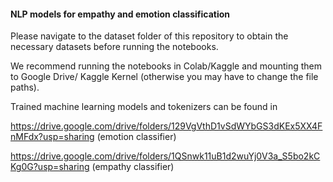 #### NLP models for empathy and emotion classification

Please navigate to the dataset folder of this repository to obtain the necessary datasets before running the notebooks.

We recommend running the notebooks in Colab/Kaggle and mounting them to Google Drive/ Kaggle Kernel (otherwise you may have to change the file paths).

Trained machine learning models and tokenizers can be found in 

https://drive.google.com/drive/folders/129VgVthD1vSdWYbGS3dKEx5XX4FnMFdx?usp=sharing (emotion classifier)

https://drive.google.com/drive/folders/1QSnwk11uB1d2wuYj0V3a_S5bo2kCKg0G?usp=sharing (empathy classifier)
